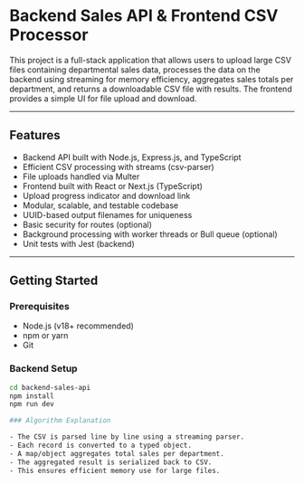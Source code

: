 # Backend Sales API & Frontend CSV Processor

This project is a full-stack application that allows users to upload large CSV files containing departmental sales data, processes the data on the backend using streaming for memory efficiency, aggregates sales totals per department, and returns a downloadable CSV file with results. The frontend provides a simple UI for file upload and download.

---

## Features

- Backend API built with Node.js, Express.js, and TypeScript
- Efficient CSV processing with streams (csv-parser)
- File uploads handled via Multer
- Frontend built with React or Next.js (TypeScript)
- Upload progress indicator and download link
- Modular, scalable, and testable codebase
- UUID-based output filenames for uniqueness
- Basic security for routes (optional)
- Background processing with worker threads or Bull queue (optional)
- Unit tests with Jest (backend)

---

## Getting Started

### Prerequisites

- Node.js (v18+ recommended)
- npm or yarn
- Git

### Backend Setup

```bash
cd backend-sales-api
npm install
npm run dev

### Algorithm Explanation

- The CSV is parsed line by line using a streaming parser.
- Each record is converted to a typed object.
- A map/object aggregates total sales per department.
- The aggregated result is serialized back to CSV.
- This ensures efficient memory use for large files.
